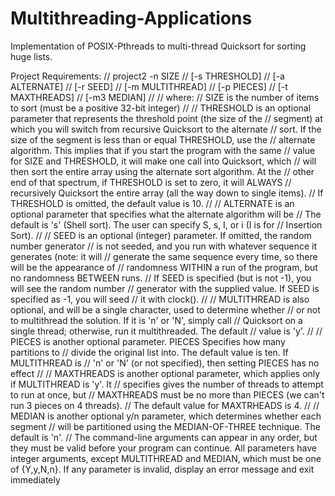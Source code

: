 # Multithreading-Applications
Implementation of POSIX-Pthreads to multi-thread Quicksort for sorting huge lists.

Project Requirements:
// project2 -n SIZE
// [-s THRESHOLD]
// [-a ALTERNATE]
// [-r SEED]
// [-m MULTITHREAD]
// [-p PIECES]
// [-t MAXTHREADS]
// [-m3 MEDIAN]
//
// where:
// SIZE is the number of items to sort (must be a positive 32-bit integer)
//
// THRESHOLD is an optional parameter that represents the threshold point (the size of the
// segment) at which you will switch from recursive Quicksort to the alternate
// sort. If the size of the segment is less than or equal THRESHOLD, use the
// alternate algorithm. This implies that if you start the program with the same
// value for SIZE and THRESHOLD, it will make one call into Quicksort, which
// will then sort the entire array using the alternate sort algorithm. At the
// other end of that spectrum, if THRESHOLD is set to zero, it will ALWAYS
// recursively Quicksort the entire array (all the way down to single items).
// If THRESHOLD is omitted, the default value is 10.
//
// ALTERNATE is an optional parameter that specifies what the alternate algorithm will be
// The default is 's' (Shell sort). The user can specify S, s, I, or i (I is for
// Insertion Sort).
//
// SEED is an optional (integer) parameter. If omitted, the random number generator
// is not seeded, and you run with whatever sequence it generates (note: it will
// generate the same sequence every time, so there will be the appearance of
// randomness WITHIN a run of the program, but no randomness BETWEEN runs.
// If SEED is specified (but is not -1), you will see the random number
// generator with the supplied value. If SEED is specified as -1, you will seed
// it with clock().
//
// MULTITHREAD is also optional, and will be a single character, used to determine whether
// or not to multithread the solution. If it is 'n' or 'N', simply call
// Quicksort on a single thread; otherwise, run it multithreaded. The default
// value is 'y'.
//
// PIECES is another optional parameter. PIECES Specifies how many partitions to
// divide the original list into. The default value is ten. If MULTITHREAD is
// 'n' or 'N' (or not specified), then setting PIECES has no effect
//
// MAXTHREADS is another optional parameter, which applies only if MULTITHREAD is 'y'. It
// specifies gives the number of threads to attempt to run at once, but
// MAXTHREADS must be no more than PIECES (we can't run 3 pieces on 4 threads).
// The default value for MAXTRHEADS is 4.
//
// MEDIAN is another optional y/n parameter, which determines whether each segment
// will be partitioned using the MEDIAN-OF-THREE technique. The default is 'n'.
//
The command-line arguments can appear in any order, but they must be valid before your program can
continue. All parameters have integer arguments, except MULTITHREAD and MEDIAN, which must be one
of {Y,y,N,n}. If any parameter is invalid, display an error message and exit immediately

